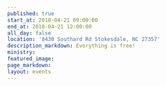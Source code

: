 ```yaml
---
published: true
start_at: 2018-04-21 09:00:00
end_at: 2018-04-21 12:00:00
all_day: false
location: '8430 Southard Rd Stokesdale, NC 27357'
description_markdown: Everything is free!
ministry:
featured_image:
page_markdown:
layout: events
---
```


